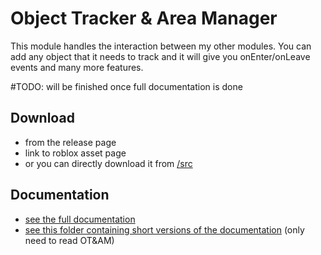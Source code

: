 # Object Tracker & Area Manager

This module handles the interaction between my other modules. You can add any object that it needs to track and it will give you onEnter/onLeave events and many more features.

\#TODO: will be finished once full documentation is done
## Download 
- from the release page
- link to roblox asset page
- or you can directly download it from [/src](src/)

## Documentation
- [see the full documentation](pathtodocs)
- [see this folder containing short versions of the documentation](docs/short/) (only need to read OT&AM)
